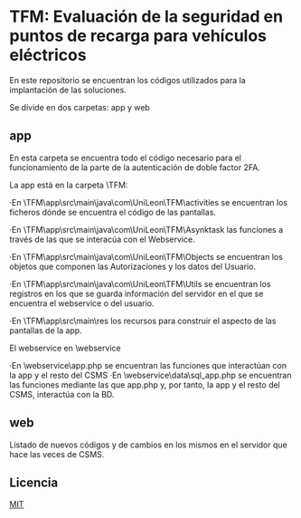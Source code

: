 # TFM: Evaluación de la seguridad en puntos de recarga para vehículos eléctricos

En este repositorio se encuentran los códigos utilizados para la implantación de las soluciones.

Se divide en dos carpetas: app y web

## app

En esta carpeta se encuentra todo el código necesario para el funcionamiento de la parte de la autenticación de doble factor 2FA.

La app está en la carpeta \TFM:
	
·En \TFM\app\src\main\java\com\UniLeon\TFM\activities se encuentran los ficheros dónde se encuentra el código de las pantallas.

·En \TFM\app\src\main\java\com\UniLeon\TFM\Asynktask las funciones a través de las que se interacúa con el Webservice.

·En \TFM\app\src\main\java\com\UniLeon\TFM\Objects se encuentran los objetos que componen las Autorizaciones y los datos del Usuario.

·En \TFM\app\src\main\java\com\UniLeon\TFM\Utils se encuentran los registros en los que se guarda información del servidor en el que se encuentra el webservice o del usuario.

·En \TFM\app\src\main\res los recursos para construir el aspecto de las pantallas de la app.

El webservice en \webservice

·En \webservice\app.php se encuentran las funciones que interactúan con la app y el resto del CSMS
	·En \webservice\data\sql_app.php se encuentran las funciones mediante las que app.php y, por tanto, la app y el resto del CSMS, interactúa con la BD.
	

## web

Listado de nuevos códigos y de cambios en los mismos en el servidor que hace las veces de CSMS.

## Licencia
[MIT](https://github.com/mlopes12/TFM/LICENSE.md)
